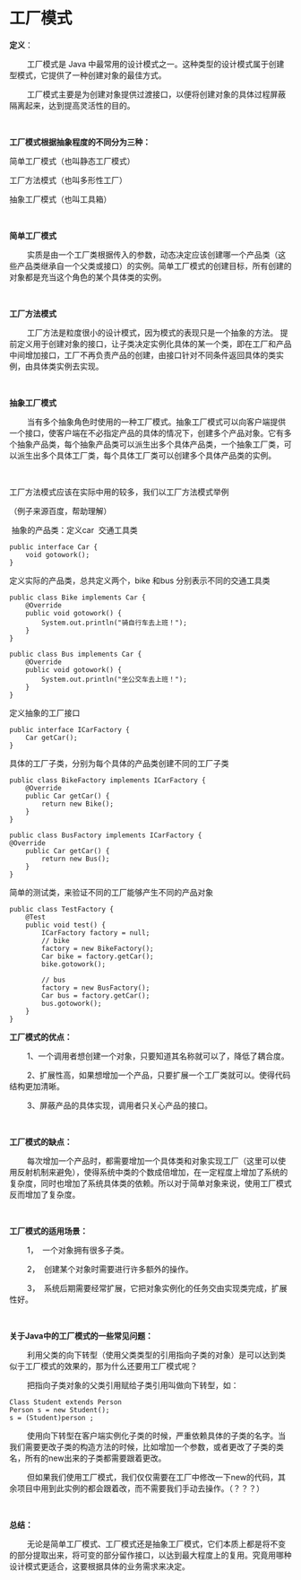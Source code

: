 # 工厂模式

**定义**：

        工厂模式是 Java 中最常用的设计模式之一。这种类型的设计模式属于创建型模式，它提供了一种创建对象的最佳方式。

        工厂模式主要是为创建对象提供过渡接口，以便将创建对象的具体过程屏蔽隔离起来，达到提高灵活性的目的。

 

**工厂模式根据抽象程度的不同分为三种：**

简单工厂模式（也叫静态工厂模式）

工厂方法模式（也叫多形性工厂）

抽象工厂模式（也叫工具箱）

 

**简单工厂模式**

        实质是由一个工厂类根据传入的参数，动态决定应该创建哪一个产品类（这些产品类继承自一个父类或接口）的实例。简单工厂模式的创建目标，所有创建的对象都是充当这个角色的某个具体类的实例。

 

**工厂方法模式**

        工厂方法是粒度很小的设计模式，因为模式的表现只是一个抽象的方法。 提前定义用于创建对象的接口，让子类决定实例化具体的某一个类，即在工厂和产品中间增加接口，工厂不再负责产品的创建，由接口针对不同条件返回具体的类实例，由具体类实例去实现。

 

**抽象工厂模式**

        当有多个抽象角色时使用的一种工厂模式。抽象工厂模式可以向客户端提供一个接口，使客户端在不必指定产品的具体的情况下，创建多个产品对象。它有多个抽象产品类，每个抽象产品类可以派生出多个具体产品类，一个抽象工厂类，可以派生出多个具体工厂类，每个具体工厂类可以创建多个具体产品类的实例。

 

工厂方法模式应该在实际中用的较多，我们以工厂方法模式举例

（例子来源百度，帮助理解）

 抽象的产品类：定义car  交通工具类

```
public interface Car {    
    void gotowork();
}
```

定义实际的产品类，总共定义两个，bike 和bus 分别表示不同的交通工具类

```
public class Bike implements Car {
    @Override
    public void gotowork() {
        System.out.println("骑自行车去上班！");
    }
}
```

```
public class Bus implements Car {
    @Override
    public void gotowork() {
        System.out.println("坐公交车去上班！");
    }
}
```

定义抽象的工厂接口

```
public interface ICarFactory {
    Car getCar();
}
```

具体的工厂子类，分别为每个具体的产品类创建不同的工厂子类

```
public class BikeFactory implements ICarFactory {
    @Override
    public Car getCar() {
        return new Bike();
    }
}
```

```
public class BusFactory implements ICarFactory {    
@Override
    public Car getCar() {        
        return new Bus();
    }
}
```

简单的测试类，来验证不同的工厂能够产生不同的产品对象

```
public class TestFactory {
    @Test
    public void test() {
        ICarFactory factory = null;
        // bike
        factory = new BikeFactory();
        Car bike = factory.getCar();
        bike.gotowork();

        // bus
        factory = new BusFactory();
        Car bus = factory.getCar();
        bus.gotowork();
    }
}
```

**工厂模式的优点：**

        1、一个调用者想创建一个对象，只要知道其名称就可以了，降低了耦合度。

        2、扩展性高，如果想增加一个产品，只要扩展一个工厂类就可以。使得代码结构更加清晰。

        3、屏蔽产品的具体实现，调用者只关心产品的接口。

 

**工厂模式的缺点：**

        每次增加一个产品时，都需要增加一个具体类和对象实现工厂（这里可以使用反射机制来避免），使得系统中类的个数成倍增加，在一定程度上增加了系统的复杂度，同时也增加了系统具体类的依赖。所以对于简单对象来说，使用工厂模式反而增加了复杂度。

 

**工厂模式的适用场景：**

        1，  一个对象拥有很多子类。

        2，  创建某个对象时需要进行许多额外的操作。

        3，  系统后期需要经常扩展，它把对象实例化的任务交由实现类完成，扩展性好。

 

**关于Java中的工厂模式的一些常见问题：**

        利用父类的向下转型（使用父类类型的引用指向子类的对象）是可以达到类似于工厂模式的效果的，那为什么还要用工厂模式呢？

        把指向子类对象的父类引用赋给子类引用叫做向下转型，如： 

```
Class Student extends Person     
Person s = new Student();    
s = (Student)person ;
```

        使用向下转型在客户端实例化子类的时候，严重依赖具体的子类的名字。当我们需要更改子类的构造方法的时候，比如增加一个参数，或者更改了子类的类名，所有的new出来的子类都需要跟着更改。    

        但如果我们使用工厂模式，我们仅仅需要在工厂中修改一下new的代码，其余项目中用到此实例的都会跟着改，而不需要我们手动去操作。（？？？）

 

**总结：**

        无论是简单工厂模式、工厂模式还是抽象工厂模式，它们本质上都是将不变的部分提取出来，将可变的部分留作接口，以达到最大程度上的复用。究竟用哪种设计模式更适合，这要根据具体的业务需求来决定。